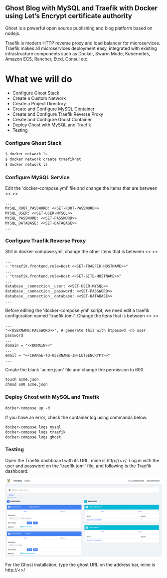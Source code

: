 ## Ghost Blog with MySQL and Traefik with Docker using Let’s Encrypt certificate authority

Ghost is a powerful open source publishing and blog platform based on nodejs.

Traefik is modern HTTP reverse proxy and load balancer for microservices. Traefik makes all microservices deployment easy, integrated with existing infrastructure components such as Docker, Swarm Mode, Kubernetes, Amazon ECS, Rancher, Etcd, Consul etc.

# What we will do
  - Configure Ghost Stack
  - Create a Custom Network
  - Create a Project Directory
  - Create and Configure MySQL Container
  - Create and Configure Traefik Reverse Proxy
  - Create and Configure Ghost Container
  - Deploy Ghost with MySQL and Traefik
  - Testing

### Configure Ghost Stack

```sh
$ docker network ls
$ docker network create traefiknet
$ docker network ls
```
### Configure MySQL Service

Edit the 'docker-compose.yml' file and change the items that are between << >>
      
    ...
    MYSQL_ROOT_PASSWORD: <<SET-ROOT-PASSWORD>>
    MYSQL_USER: <<SET-USER-MYSQL>>
    MYSQL_PASSWORD: <<SET-PASSWORD>>
    MYSQL_DATABASE: <<SET-DATABASE>>
    ...

### Configure Traefik Reverse Proxy

Still in docker-compose.yml, change the other itens that is between << >>

    ...
    - "traefik.frontend.rule=Host:<<SET-TRAEFIK-HOSTNAME>>"
    ...
    - "traefik.frontend.rule=Host:<<SET-SITE-HOSTNAME>>"
    ...
    database__connection__user: <<SET-USER-MYSQL>>
    database__connection__password: <<SET-PASSWORD>>
    database__connection__database: <<SET-DATABASE>>
    ...
Before editing the 'docker-compose.yml' script, we need edit a traefik configuration named 'traefik.toml'. Change the itens that is between << >>

    ...
    "<<USERNAME:PASSWORD>>", # generate this with htpasswd -nb user password        
    ...
    domain = "<<DOMAIN>>"
    ...
    email = "<<CHANGE-TO-USERNAME-IN-LETSENCRYPT>>"
    ...
Create the blank 'acme.json' file and change the permission to 600.

    touch acme.json
    chmod 600 acme.json 

### Deploy Ghost with MySQL and Traefik

    docker-compose up -d

If you have an error, check the container log using commands below.

    docker-compose logs mysql
    docker-compose logs traefik
    docker-compose logs ghost

### Testing

Open the Traefik dashboard with its URL, mine is http://<<TRAEFIK-HOSTNAME>>/. Log in with the user and password on the 'traefik.toml' file, and following is the Traefik dashboard.
  
  ![Screenshot](screenshot.png)
      
For the Ghost installation, type the ghost URL on the address bar, mine is http://<<SITE-HOSTNAME>>/


